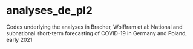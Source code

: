 # analyses_de_pl2
Codes underlying the analyses in Bracher, Wolffram et al: National and subnational short-term forecasting of COVID-19 in Germany and Poland, early 2021 
